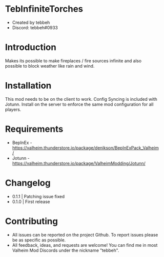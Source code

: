 # TebInfiniteTorches
- Created by tebbeh 
- Discord: tebbeh#0933

# Introduction
Makes its possible to make fireplaces / fire sources infinite and also possible to block weather like rain and wind.

# Installation
This mod needs to be on the client to work. Config Syncing is included with Jotunn. Install on the server to enforce the same mod configuration for all players.

# Requirements
- BepInEx - https://valheim.thunderstore.io/package/denikson/BepInExPack_Valheim/
- Jotunn - https://valheim.thunderstore.io/package/ValheimModding/Jotunn/

# Changelog
- 0.1.1 | Patching issue fixed
- 0.1.0 | First release

# Contributing
- All issues can be reported on the project Github. To report issues please be as specific as possible.
- All feedback, ideas, and requests are welcome! You can find me in most Valheim Mod Discords under the nickname "tebbeh".